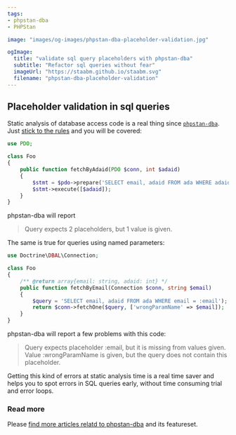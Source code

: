 ```yaml
---
tags:
- phpstan-dba
- PHPStan

image: "images/og-images/phpstan-dba-placeholder-validation.jpg"

ogImage:
  title: "validate sql query placeholders with phpstan-dba"
  subtitle: "Refactor sql queries without fear"
  imageUrl: "https://staabm.github.io/staabm.svg"
  filename: "phpstan-dba-placeholder-validation"
---
```


## Placeholder validation in sql queries

Static analysis of database access code is a real thing since [`phpstan-dba`](https://staabm.github.io/2022/05/01/phpstan-dba.html).
Just [stick to the rules](https://staabm.github.io/2022/07/23/phpstan-dba-inference-placeholder.html#the-golden-phpstan-dba-rules) and you will be covered:

```php
use PDO;

class Foo
{
    public function fetchByAdaid(PDO $conn, int $adaid)
    {
        $stmt = $pdo->prepare('SELECT email, adaid FROM ada WHERE adaid = ? and email = ?');
        $stmt->execute([$adaid]);
    }
}
```

phpstan-dba will report

> Query expects 2 placeholders, but 1 value is given.

The same is true for queries using named parameters:

```php
use Doctrine\DBAL\Connection;

class Foo
{
    /** @return array{email: string, adaid: int} */
    public function fetchByEmail(Connection $conn, string $email)
    {
        $query = 'SELECT email, adaid FROM ada WHERE email = :email');
        return $conn->fetchOne($query, ['wrongParamName' => $email]); 
    }
}
```

phpstan-dba will report a few problems with this code:

> Query expects placeholder :email, but it is missing from values given.
> Value :wrongParamName is given, but the query does not contain this placeholder.

Getting this kind of errors at static analysis time is a real time saver and helps you to spot errors in SQL queries early,
without time consuming trial and error loops.

### Read more

Please [find more articles relatd to phpstan-dba](https://staabm.github.io/archive.html#phpstan-dba) and its featureset.